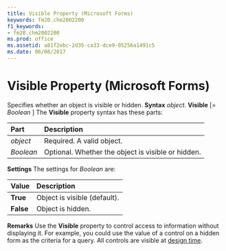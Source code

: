 ```yaml
---
title: Visible Property (Microsoft Forms)
keywords: fm20.chm2002200
f1_keywords:
- fm20.chm2002200
ms.prod: office
ms.assetid: a81f2ebc-2d35-ca33-dce9-05256a1491c5
ms.date: 06/08/2017
---
```



# Visible Property (Microsoft Forms)



Specifies whether an object is visible or hidden.
 **Syntax**
 _object_. **Visible** [= _Boolean_ ]
The  **Visible** property syntax has these parts:


|**Part**|**Description**|
|:-----|:-----|
| _object_|Required. A valid object.|
| _Boolean_|Optional. Whether the object is visible or hidden.|

 **Settings**
The settings for  _Boolean_ are:


|**Value**|**Description**|
|:-----|:-----|
|**True**|Object is visible (default).|
|**False**|Object is hidden.|

 **Remarks**
Use the  **Visible** property to control access to information without displaying it. For example, you could use the value of a control on a hidden form as the criteria for a query.
All controls are visible at [design time](vbe-glossary.md).

